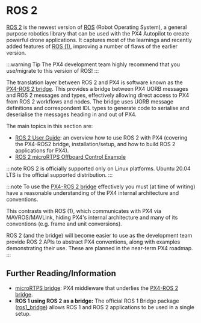 # ROS 2

[ROS 2](https://index.ros.org/doc/ros2/) is the newest version of [ROS](http://www.ros.org/) (Robot Operating System), a general purpose robotics library that can be used with the PX4 Autopilot to create powerful drone applications.
It captures most of the learnings and recently added features of [ROS (1)](ros/ros1.md), improving a number of flaws of the earlier version.

:::warning Tip
The PX4 development team highly recommend that you use/migrate to this version of ROS!
:::

The translation layer between ROS 2 and PX4 is software known as the [PX4-ROS 2 bridge](../ros/ros2_comm.md).
This provides a bridge between PX4 UORB messages and ROS 2 messages and types, effectively allowing direct access to PX4 from ROS 2 workflows and nodes.
The bridge uses UORB message definitions and correspondent IDL types to generate code to serialise and deserialise the messages heading in and out of PX4.

The main topics in this section are:
- [ROS 2 User Guide](../ros/ros2_comm.md): an overview how to use ROS 2 with PX4 (covering the PX4-ROS2 bridge, installation/setup, and how to build ROS 2 applications for PX4).
- [ROS 2 microRTPS Offboard Control Example](../ros/ros2_offboard_control.md)

:::note
ROS 2 is officially supported only on Linux platforms.
Ubuntu 20.04 LTS is the official supported distribution.
:::

:::note
To use the [PX4-ROS 2 bridge](../ros/ros2_comm.md) effectively you must (at time of writing) have a reasonable understanding of the PX4 internal architecture and conventions.

This contrasts with ROS (1), which communicates with PX4 via MAVROS/MAVLink, hiding PX4's internal architecture and many of its conventions (e.g. frame and unit conversions).

ROS 2 (and the bridge) will become easier to use as the development team provide ROS 2 APIs to abstract PX4 conventions, along with examples demonstrating their use.
These are planned in the near-term PX4 roadmap.
:::



## Further Reading/Information

- [microRTPS bridge](../middleware/micrortps.md): PX4 middleware that underlies the [PX4-ROS 2 bridge](../ros/ros2_comm.md).
- **ROS 1 using ROS 2 as a bridge:** The official ROS 1 Bridge package ([ros1_bridge](https://github.com/ros2/ros1_bridge)) allows ROS 1 and ROS 2 applications to be used in a single setup.

